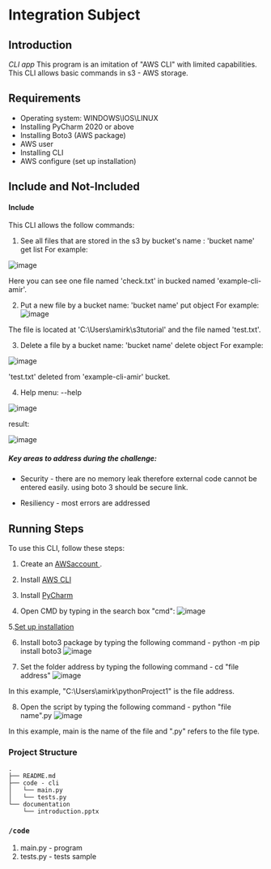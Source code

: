 # Integration Subject

## Introduction
*CLI app*
This program is an imitation of "AWS CLI" with limited capabilities.
This CLI allows basic commands in s3 - AWS storage.

## Requirements
- Operating system: WINDOWS\IOS\LINUX
- Installing PyCharm 2020 or above
- Installing Boto3 (AWS package)
- AWS user
- Installing CLI
- AWS configure (set up installation)


## Include and Not-Included
#### Include
This CLI allows the follow commands:

1. See all files that are stored in the s3 by bucket's name : 'bucket name' get list
For example:

![image](https://user-images.githubusercontent.com/88038376/156355443-641fbb07-07cf-4ef2-ac90-a911f021581b.png)

Here you can see one file named 'check.txt' in bucked named 'example-cli-amir'.

2. Put a new file by a bucket name: 'bucket name' put object
For example:
![image](https://user-images.githubusercontent.com/88038376/156355289-0a06767a-d4c6-43a3-80dc-0f76a037818c.png)

The file is located at 'C:\Users\amirk\s3tutorial' and the file named 'test.txt'.

3. Delete a file by a bucket name: 'bucket name' delete object
For example:

![image](https://user-images.githubusercontent.com/88038376/156355752-368f916e-d07b-414e-822a-4b466e8985f0.png)

'test.txt' deleted from 'example-cli-amir' bucket.

4. Help menu: --help

![image](https://user-images.githubusercontent.com/88038376/154973085-e510e7fc-706d-4df0-8c1b-b981d9fdf14f.png)

result:

![image](https://user-images.githubusercontent.com/88038376/154973213-7eac8c02-f008-4d95-b99c-0d6d61cc135b.png)

##### Key areas to address during the challenge:
* Security - there are no memory leak therefore external code cannot be entered easily. using boto 3 should be secure link.
<!--* Performance - -->
* Resiliency - most errors are addressed
<!--* Scalability -->
<!--* Recovery -->

## Running Steps
To use this CLI, follow these steps:
1. Create an [AWSaccount ](https://aws.amazon.com/s3/?c=s&sec=srv).

2. Install [AWS CLI](https://docs.aws.amazon.com/cli/latest/userguide/getting-started-install.html)

3. Install [PyCharm](https://www.jetbrains.com/help/pycharm/installation-guide.html)

4. Open CMD by typing in the search box "cmd":
![image](https://user-images.githubusercontent.com/88038376/154863221-e74949d7-fc6e-4536-a051-1c2d01d7d7b4.png)

5.[Set up installation](https://docs.aws.amazon.com/cli/latest/userguide/getting-started-quickstart.html)

6. Install boto3 package by typing the following command -  python -m pip install boto3
![image](https://user-images.githubusercontent.com/88038376/155021311-42db6b92-e79f-4fcf-b950-47f37be65361.png)

7. Set the folder address by typing the following command - cd "file address"
![image](https://user-images.githubusercontent.com/88038376/154862865-3c7f67cf-7768-4442-b97d-b39634f7c89c.png)

In this example, "C:\Users\amirk\pythonProject1" is the file address.

8. Open the script by typing the following command - python "file name".py
![image](https://user-images.githubusercontent.com/88038376/154863031-1df9a1ed-854f-4dde-9230-9ab181123277.png)

In this example, main is the name of the file and ".py" refers to the file type.

### Project Structure
```
.
├── README.md
├── code - cli
│   └── main.py
│	└── tests.py
└── documentation
    └── introduction.pptx
```

### `/code`
1. main.py - program
2. tests.py - tests sample


